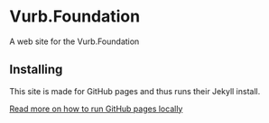 # Vurb.Foundation

A web site for the Vurb.Foundation

## Installing

This site is made for GitHub pages and thus runs their Jekyll install.

[Read more on how to run GitHub pages locally](https://help.github.com/articles/setting-up-your-github-pages-site-locally-with-jekyll/)

